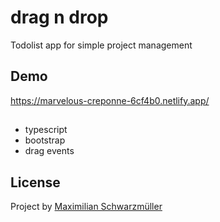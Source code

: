 
# drag n drop
Todolist app for simple project management
## Demo

https://marvelous-creponne-6cf4b0.netlify.app/
## 

- typescript
- bootstrap
- drag events


## License

Project by [Maximilian Schwarzmüller](https://twitter.com/maxedapps)

